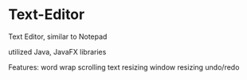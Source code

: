 # Text-Editor
Text Editor, similar to Notepad

utilized Java, JavaFX libraries


Features:
word wrap
scrolling
text resizing
window resizing
undo/redo
